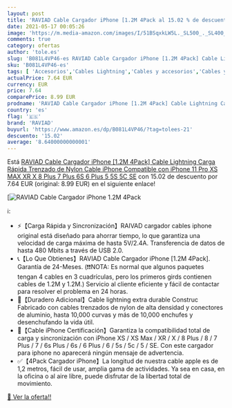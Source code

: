 ```yaml
---
layout: post
title: 'RAVIAD Cable Cargador iPhone [1.2M 4Pack al 15.02 % de descuento'
date: 2021-05-17 00:05:26
image: 'https://m.media-amazon.com/images/I/51BSqxkLW5L._SL500_._SL400_.jpg'
comments: true
category: ofertas
author: 'tole.es'
slug: 'B081L4VP46-es RAVIAD Cable Cargador iPhone [1.2M 4Pack] Cable Lightning...'
sku: 'B081L4VP46-es'
tags: [ 'Accesorios','Cables Lightning','Cables y accesorios','Cables y conectores','Informática','iphone','raviad', ]
actualPrice: 7.64 EUR
currency: EUR
price: 7.64
comparePrice: 8.99 EUR
prodname: 'RAVIAD Cable Cargador iPhone [1.2M 4Pack] Cable Lightning Carga Rápida Trenzado de Nylon Cable iPhone Compatible con iPhone 11 Pro XS MAX XR X 8 Plus 7 Plus 6S 6 Plus 5 5S 5C SE'
country: 'es'
flag: '🇪🇸'
brand: 'RAVIAD'
buyurl: 'https://www.amazon.es/dp/B081L4VP46/?tag=tolees-21'
descuento: '15.02'
average: '8.64000000000001'
---
```


Está [RAVIAD Cable Cargador iPhone [1.2M 4Pack] Cable Lightning Carga Rápida Trenzado de Nylon Cable iPhone Compatible con iPhone 11 Pro XS MAX XR X 8 Plus 7 Plus 6S 6 Plus 5 5S 5C SE](https://www.amazon.es/dp/B081L4VP46/?tag=tolees-21) con 15.02 de descuento por 7.64 EUR (original: 8.99 EUR) en el siguiente enlace!

[![RAVIAD Cable Cargador iPhone [1.2M 4Pack](https://m.media-amazon.com/images/I/51BSqxkLW5L._SL500_._SL400_.jpg)](https://www.amazon.es/dp/B081L4VP46/?tag=tolees-21)

ℹ️:

- ⚡【Carga Rápida y Sincronización】RAIVAD cargador cables iphone original está diseñado para ahorrar tiempo, lo que garantiza una velocidad de carga máxima de hasta 5V/2.4A. Transferencia de datos de hasta 480 Mbits a través de USB 2.0.
- 📞【Lo Que Obtienes】RAVIAD Cable Cargador iPhone [1.2M 4Pack]. Garantía de 24-Meses. (❗❗NOTA: Es normal que algunos paquetes tengan 4 cables en 3 cuadrículas, pero los primeros girds contienen cables de 1.2M y 1.2M.) Servicio al cliente eficiente y fácil de contactar para resolver el problema en 24 horas.
- 💪【Duradero Adicional】Cable lightning extra durable Construc Fabricado con cables trenzados de nylon de alta densidad y conectores de aluminio, hasta 10,000 curvas y más de 10,000 enchufes y desenchufando la vida útil.
- 📱【Cable iPhone Certificación】Garantiza la compatibilidad total de carga y sincronización con iPhone XS / XS Max / XR / X / 8 Plus / 8 / 7 Plus / 7 / 6s Plus / 6s / 6 Plus / 6 / 5s / 5c / 5 / SE. Con este cargador para iphone no aparecerá ningún mensaje de advertencia.
- ✅【4Pack Cargador iPhone】La longitud de nuestra cable apple es de 1,2 metros, fácil de usar, amplia gama de actividades. Ya sea en casa, en la oficina o al aire libre, puede disfrutar de la libertad total de movimiento.

[🛒 Ver la oferta!!](https://www.amazon.es/dp/B081L4VP46/?tag=tolees-21)
